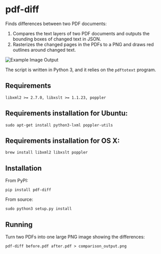 # pdf-diff

Finds differences between two PDF documents:

1. Compares the text layers of two PDF documents and outputs the bounding boxes of changed text in JSON.
2. Rasterizes the changed pages in the PDFs to a PNG and draws red outlines around changed text.

![Example Image Output](example.png)

The script is written in Python 3, and it relies on the `pdftotext` program.

## Requirements
    
    libxml2 >= 2.7.0, libxslt >= 1.1.23, poppler
## Requirements installation for Ubuntu:
    
    sudo apt-get install python3-lxml poppler-utils
## Requirements installation for OS X:
    
    brew install libxml2 libxslt poppler
## Installation

From PyPI:

    pip install pdf-diff

From source:

    sudo python3 setup.py install
## Running

Turn two PDFs into one large PNG image showing the differences:

    pdf-diff before.pdf after.pdf > comparison_output.png
